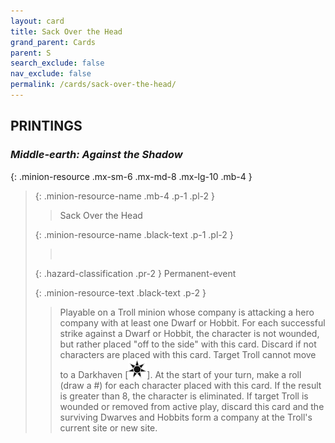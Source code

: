 ```yaml
---
layout: card
title: Sack Over the Head
grand_parent: Cards
parent: S
search_exclude: false
nav_exclude: false
permalink: /cards/sack-over-the-head/
---
```


## PRINTINGS


### _Middle-earth: Against the Shadow_

{: .minion-resource .mx-sm-6 .mx-md-8 .mx-lg-10 .mb-4 }
> {: .minion-resource-name .mb-4 .p-1 .pl-2 }
> > <div class="hazard-mp"></div>
> > <div class="card-name">Sack Over the Head</div>
>
> {: .minion-resource-name .black-text .p-1 .pl-2 }
> > &nbsp;
>
> {: .hazard-classification .pr-2 }
> Permanent-event
>
> {: .minion-resource-text .black-text .p-2 }
> > Playable on a Troll minion whose company is attacking a hero company with at least one Dwarf or Hobbit. For each successful strike against a Dwarf or Hobbit, the character is not wounded, but rather placed "off to the side" with this card. Discard if not characters are placed with this card. Target Troll cannot move to a Darkhaven \[![](/assets/images/dark-haven.svg)]. At the start of your turn, make a roll (draw a #) for each character placed with this card. If the result is greater than 8, the character is eliminated. If target Troll is wounded or removed from active play, discard this card and the surviving Dwarves and Hobbits form a company at the Troll's current site or new site. 
> 
